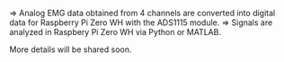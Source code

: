 => Analog EMG data obtained from 4 channels are converted into digital data for Raspberry Pi Zero WH with the ADS1115 module. 
=> Signals are analyzed in Raspbery Pi Zero WH via Python or MATLAB.

More details will be shared soon.

